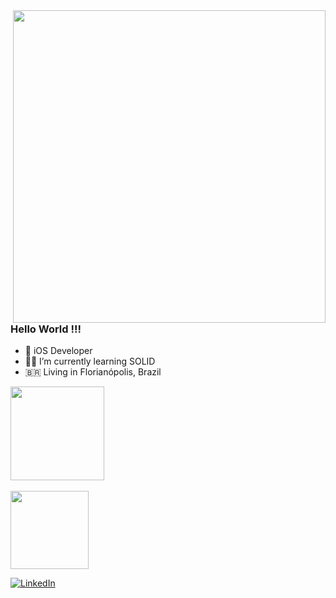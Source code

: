 <img style="margin-top: 40px;" align="right" width="500px" src="https://img.wattpad.com/b388e945147efa67bb09ec9d64964a9a92647dc5/68747470733a2f2f73332e616d617a6f6e6177732e636f6d2f776174747061642d6d656469612d736572766963652f53746f7279496d6167652f5750792d2d3645396a52546758673d3d2d3733383431353233332e313561333366626461383735643332623235373637333932333739322e676966">

### Hello World !!! 
- 📱 iOS Developer 
- 👨‍💻 I’m currently learning SOLID
- 🇧🇷 Living in Florianópolis, Brazil

<div align="left">

<img height="150em" src="https://github-readme-stats.vercel.app/api?username=antoniobertolim&show_icons=true&hide_border=true&count_private=true&include_all_commits=true&theme=tokyonight" />
</div><br>	
<img height="125em" src="https://github-readme-stats.vercel.app/api/top-langs/?username=antoniobertolim&layout=compact&langs_count=7&theme=tokyonight"/>	

<a href="https://www.linkedin.com/in/antoniobertolim/"><img src="https://img.shields.io/badge/LinkedIn-%230077B5.svg?&style=flat-square&logo=linkedin&logoColor=white" alt="LinkedIn"> </a>


